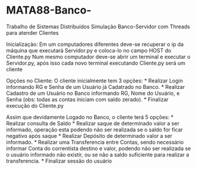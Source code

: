 # MATA88-Banco-
Trabalho de Sistemas Distribuídos Simulação Banco-Servidor com Threads para atender Clientes

Inicialização:
  Em um computadores diferentes deve-se recuperar o ip da máquina que executará Servidor.py e coloca-lo no campo HOST do Cliente.py
  Num mesmo computador deve-se abrir um terminal e executar o Servidor.py, após isso cada novo terminal executando Cliente.py será um cliente
  
Opções no Cliente:
  O cliente inicialmente tem 3 opções:
    * Realizar Login informando RG e Senha de um Usuário já Cadatrado no Banco.
    * Realizar Cadastro de um Usuário no Banco informando RG, Nome do Usuário, e Senha (obs: todas as contas iniciam com saldo zerado).
    * Finalizar execução do Cliente.py
    
  Assim que devidamente Logado no Banco, o cliente terá 5 opções:
    * Realizar consulta de Saldo
    * Realizar saque de determinado valor a ser informado, operação esta podendo não ser realizada se o saldo for ficar negativo após saque
    * Realizar Depósito de determinado valor a ser informado.
    * Realizar uma Transferencia entre Contas, sendo necessário informar Conta do correntista destino e valor, podendo não ser realizada se o usuário informado não existir, ou se não a saldo suficiente para realizar a transferencia.
    * Finalizar sessão do usuário
  
   
